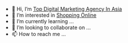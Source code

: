 - 👋 Hi, I’m <a href="https://90degreesasia.com">Top Digital Marketing Agency In Asia</a>
- 👀 I’m interested in <a href="https://tadafresh.com">Shopping Online</a>
- 🌱 I’m currently learning ...
- 💞️ I’m looking to collaborate on ...
- 📫 How to reach me ...

<!---
90DegreesAsia/90DegreesAsia is a ✨ special ✨ repository because its `README.md` (this file) appears on your GitHub profile.
You can click the Preview link to take a look at your changes.
--->

